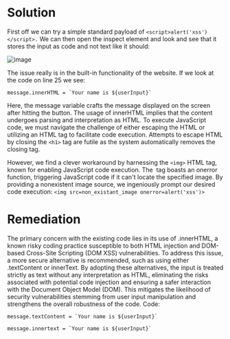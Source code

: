 # Solution
First off we can try a simple standard payload of `<script>alert('xss')</script>.`
We can then open the inspect element and look and see that it stores the input as code and not text like it should:


![image](https://github.com/rpulber/Web-Security-Playground/assets/95892479/4722793c-f753-4f6c-a9d5-15fe0b67ac18)

The issue really is in the built-in functionality of the website. If we look at the code on line 25 we see:
```
message.innerHTML = `Your name is ${userInput}`
```
Here, the message variable crafts the message displayed on the screen after hitting the button. The usage of innerHTML implies that the content undergoes parsing and interpretation as HTML. To execute JavaScript code, we must navigate the challenge of either escaping the HTML or utilizing an HTML tag to facilitate code execution. Attempts to escape HTML by closing the `<h1>` tag are futile as the system automatically removes the closing tag.

However, we find a clever workaround by harnessing the `<img>` HTML tag, known for enabling JavaScript code execution. The <img> tag boasts an onerror function, triggering JavaScript code if it can't locate the specified image. By providing a nonexistent image source, we ingeniously prompt our desired code execution:
`<img src=non_existant_image onerror=alert('xss')>`


# Remediation
The primary concern with the existing code lies in its use of .innerHTML, a known risky coding practice susceptible to both HTML injection and DOM-based Cross-Site Scripting (DOM XSS) vulnerabilities. To address this issue, a more secure alternative is recommended, such as using either .textContent or innerText. By adopting these alternatives, the input is treated strictly as text without any interpretation as HTML, eliminating the risks associated with potential code injection and ensuring a safer interaction with the Document Object Model (DOM). This mitigates the likelihood of security vulnerabilities stemming from user input manipulation and strengthens the overall robustness of the code.
Code:
```
message.textContent = `Your name is ${userInput}`
```
```
message.innertext = `Your name is ${userInput}`
```

